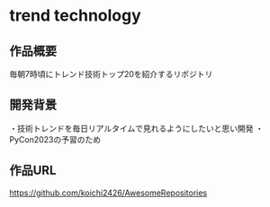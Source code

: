 # trend technology

## 作品概要
毎朝7時頃にトレンド技術トップ20を紹介するリポジトリ

## 開発背景
・技術トレンドを毎日リアルタイムで見れるようにしたいと思い開発
・PyCon2023の予習のため

## 作品URL
https://github.com/koichi2426/AwesomeRepositories